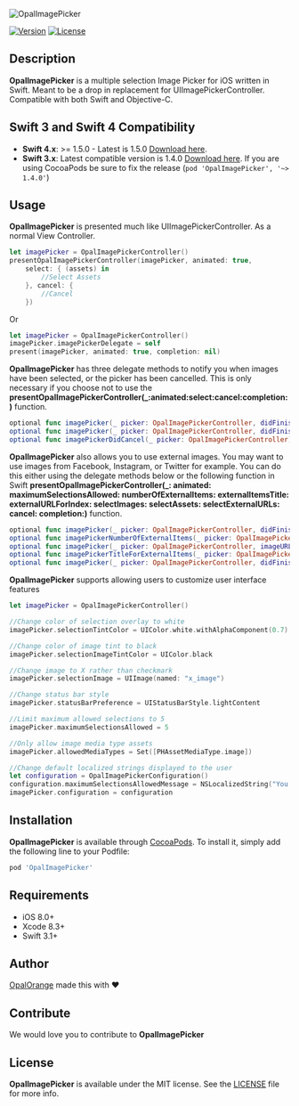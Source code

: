 ![OpalImagePicker](https://github.com/opalorange/OpalImagePicker/blob/master/Resources/OpalImagePickerPresentation.jpg)

[![Version](https://img.shields.io/cocoapods/v/OpalImagePicker.svg?style=flat)](http://cocoadocs.org/docsets/OpalImagePicker)
[![License](https://img.shields.io/cocoapods/l/OpalImagePicker.svg?style=flat)](http://cocoadocs.org/docsets/OpalImagePicker)



## Description

**OpalImagePicker** is a multiple selection Image Picker for iOS written in Swift. Meant to be a drop in replacement for UIImagePickerController. Compatible with both Swift and Objective-C.

## Swift 3 and Swift 4 Compatibility
- **Swift 4.x**: >= 1.5.0 - Latest is 1.5.0 [Download here](https://github.com/opalorange/OpalImagePicker/releases/tag/1.5.0).
- **Swift 3.x**: Latest compatible version is 1.4.0 [Download here](https://github.com/opalorange/OpalImagePicker/releases/tag/1.4.0). If you are using CocoaPods be sure to fix the release (`pod 'OpalImagePicker', '~> 1.4.0'`)

## Usage

**OpalImagePicker** is presented much like UIImagePickerController. As a normal View Controller.

```swift
let imagePicker = OpalImagePickerController()   
presentOpalImagePickerController(imagePicker, animated: true, 
	select: { (assets) in
		//Select Assets
	}, cancel: {
		//Cancel
	})
```

Or

```swift
let imagePicker = OpalImagePickerController()
imagePicker.imagePickerDelegate = self        
present(imagePicker, animated: true, completion: nil)
```
**OpalImagePicker** has three delegate methods to notify you when images have been selected, or the picker has been cancelled. This is only necessary if you choose not to use the **presentOpalImagePickerController(_:animated:select:cancel:completion:)** function.

```swift
optional func imagePicker(_ picker: OpalImagePickerController, didFinishPickingImages images: [UIImage])
optional func imagePicker(_ picker: OpalImagePickerController, didFinishPickingAssets assets: [PHAsset])
optional func imagePickerDidCancel(_ picker: OpalImagePickerController)
```

**OpalImagePicker** also allows you to use external images. You may want to use images from Facebook, Instagram, or Twitter for example. You can do this either using the delegate methods below or the following function in Swift **presentOpalImagePickerController(_: animated: maximumSelectionsAllowed: numberOfExternalItems: externalItemsTitle: externalURLForIndex: selectImages: selectAssets: selectExternalURLs: cancel: completion:)** function.

```swift
optional func imagePicker(_ picker: OpalImagePickerController, didFinishPickingImages images: [UIImage])
optional func imagePickerNumberOfExternalItems(_ picker: OpalImagePickerController) -> Int
optional func imagePicker(_ picker: OpalImagePickerController, imageURLforExternalItemAtIndex index: Int) -> URL?    
optional func imagePickerTitleForExternalItems(_ picker: OpalImagePickerController) -> String
optional func imagePicker(_ picker: OpalImagePickerController, didFinishPickingExternalURLs urls: [URL])
```

**OpalImagePicker** supports allowing users to customize user interface features

```swift
let imagePicker = OpalImagePickerController()

//Change color of selection overlay to white
imagePicker.selectionTintColor = UIColor.white.withAlphaComponent(0.7)

//Change color of image tint to black
imagePicker.selectionImageTintColor = UIColor.black

//Change image to X rather than checkmark
imagePicker.selectionImage = UIImage(named: "x_image")

//Change status bar style
imagePicker.statusBarPreference = UIStatusBarStyle.lightContent

//Limit maximum allowed selections to 5
imagePicker.maximumSelectionsAllowed = 5

//Only allow image media type assets
imagePicker.allowedMediaTypes = Set([PHAssetMediaType.image])

//Change default localized strings displayed to the user
let configuration = OpalImagePickerConfiguration()
configuration.maximumSelectionsAllowedMessage = NSLocalizedString("You cannot select that many images!", comment: "")
imagePicker.configuration = configuration
```

## Installation

**OpalImagePicker** is available through [CocoaPods](http://cocoapods.org). To install
it, simply add the following line to your Podfile:

```ruby
pod 'OpalImagePicker'
```

## Requirements

- iOS 8.0+
- Xcode 8.3+
- Swift 3.1+

## Author

[OpalOrange](http://opalorange.com) made this with ❤

## Contribute

We would love you to contribute to **OpalImagePicker**

## License

**OpalImagePicker** is available under the MIT license. See the [LICENSE](https://github.com/opalorange/OpalImagePicker/blob/master/LICENSE.md) file for more info.